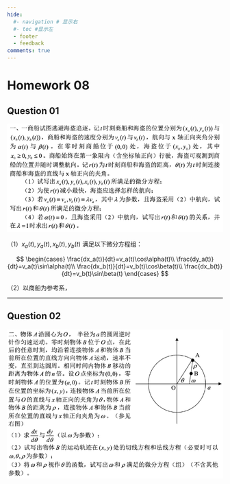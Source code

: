 ```yaml
---
hide:
  #- navigation # 显示右
  #- toc #显示左
  - footer
  - feedback
comments: true
--- 
```


# Homework 08

## Question 01

![](../../../assets/Pasted%20image%2020241212172110.png)

（1）$x_a(t),y_a(t),x_b(t),y_b(t)$ 满足以下微分方程组：

$$
\begin{cases}
\frac{dx_a(t)}{dt}=v_a(t)\cos\alpha(t)\\
\frac{dy_a(t)}{dt}=v_a(t)\sin\alpha(t)\\
\frac{dx_b(t)}{dt}=v_b(t)\cos\beta(t)\\
\frac{dx_b(t)}{dt}=v_b(t)\sin\beta(t)
\end{cases}
$$

（2）以商船为参考系，
***
## Question 02

![](../../../assets/Pasted%20image%2020241212172141.png)
